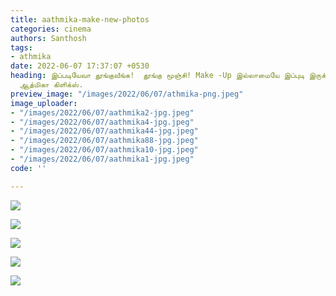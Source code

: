 ```yaml
---
title: aathmika-make-new-photos
categories: cinema
authors: Santhosh
tags:
- athmika
date: 2022-06-07 17:37:07 +0530
heading: இப்படியேவா தூங்குவீங்க!  தூங்கு மூஞ்சி! Make -Up இல்லாமையே இப்புடி இருக்கீங்கன்னா?
  ஆத்மிகா கிளிக்ஸ்.
preview_image: "/images/2022/06/07/athmika-png.jpeg"
image_uploader:
- "/images/2022/06/07/aathmika2-jpg.jpeg"
- "/images/2022/06/07/aathmika4-jpg.jpeg"
- "/images/2022/06/07/aathmika44-jpg.jpeg"
- "/images/2022/06/07/aathmika88-jpg.jpeg"
- "/images/2022/06/07/aathmika10-jpg.jpeg"
- "/images/2022/06/07/aathmika1-jpg.jpeg"
code: ''

---
```

![](/images/2022/06/07/aathmika1-jpg.jpeg)

![](/images/2022/06/07/aathmika4-jpg.jpeg)

![](/images/2022/06/07/aathmika44-jpg.jpeg)

![](/images/2022/06/07/aathmika88-jpg.jpeg)

![](/images/2022/06/07/aathmika10-jpg.jpeg)
